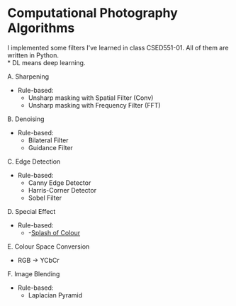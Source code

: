 # Computational Photography Algorithms

I implemented some filters I've learned in class CSED551-01. All of them are written in Python.    
\* DL means deep learning.  

A. Sharpening  
  - Rule-based:    
    - Unsharp masking with Spatial Filter (Conv)  
    - Unsharp masking with Frequency Filter (FFT)
  
B. Denoising  
  - Rule-based:  
    - Bilateral Filter  
    - Guidance Filter  
    
C. Edge Detection  
  - Rule-based:  
    - Canny Edge Detector  
    - Harris-Corner Detector  
    - Sobel Filter  
  
D. Special Effect  
  - Rule-based:  
    - -[Splash of Colour](https://github.com/koominsoo/Splash_of_Colour/blob/master/README.md)  
  
E. Colour Space Conversion  
  - RGB -> YCbCr  


F. Image Blending

  - Rule-based:
    - Laplacian Pyramid

